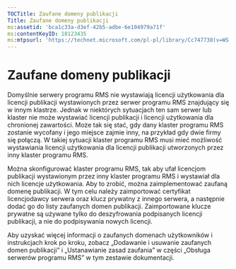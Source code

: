 ```yaml
---
TOCTitle: Zaufane domeny publikacji
Title: Zaufane domeny publikacji
ms:assetid: 'bca1c33a-d3ef-42b5-adbe-6e104979a71f'
ms:contentKeyID: 18123435
ms:mtpsurl: 'https://technet.microsoft.com/pl-pl/library/Cc747738(v=WS.10)'
---
```


Zaufane domeny publikacji
=========================

Domyślnie serwery programu RMS nie wystawiają licencji użytkowania dla licencji publikacji wystawionych przez serwer programu RMS znajdujący się w innym klastrze. Jednak w niektórych sytuacjach ten sam serwer lub klaster nie może wystawiać licencji publikacji i licencji użytkowania dla chronionej zawartości. Może tak się stać, gdy dany klaster programu RMS zostanie wycofany i jego miejsce zajmie inny, na przykład gdy dwie firmy się połączą. W takiej sytuacji klaster programu RMS musi mieć możliwość wystawiania licencji użytkowania dla licencji publikacji utworzonych przez inny klaster programu RMS.

Można skonfigurować klaster programu RMS, tak aby ufał licencjom publikacji wystawionym przez inny klaster programu RMS i wystawiał dla nich licencje użytkowania. Aby to zrobić, można zaimplementować zaufaną domenę publikacji. W tym celu należy zaimportować certyfikat licencjodawcy serwera oraz klucz prywatny z innego serwera, a następnie dodać go do listy zaufanych domen publikacji. Zaimportowane klucze prywatne są używane tylko do deszyfrowania podpisanych licencji publikacji, a nie do podpisywania nowych licencji.

Aby uzyskać więcej informacji o zaufanych domenach użytkowników i instrukcjach krok po kroku, zobacz „Dodawanie i usuwanie zaufanych domen publikacji” i „Ustanawianie zasad zaufania” w części „Obsługa serwerów programu RMS” w tym zestawie dokumentacji.
